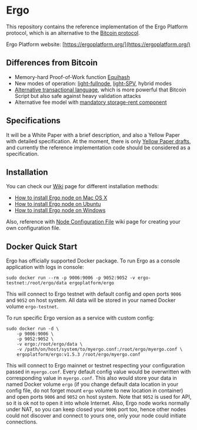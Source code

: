 # Ergo 

This repository contains the reference implementation of the 
Ergo Platform protocol, which is an alternative to 
the [Bitcoin protocol](https://bitcoin.org/bitcoin.pdf).

Ergo Platform website: [https://ergoplatform.org/](https://ergoplatform.org/)


## Differences from Bitcoin

* Memory-hard Proof-of-Work function [Equihash](https://www.cryptolux.org/index.php/Equihash) 
* New modes of operation: [light-fullnode](https://eprint.iacr.org/2016/994), 
[light-SPV](http://fc16.ifca.ai/bitcoin/papers/KLS16.pdf), hybrid modes
* [Alternative transactional language](https://github.com/ScorexFoundation/sigmastate-interpreter), which is more powerful that Bitcoin Script but also safe against 
heavy validation attacks
* Alternative fee model with [mandatory storage-rent component](https://eprint.iacr.org/2017/644.pdf)   
  

## Specifications

It will be a White Paper with a brief description, and also a Yellow Paper with detailed specification.
At the moment, there is only [Yellow Paper drafts](https://github.com/ergoplatform/ergo/tree/master/papers/yellow/main.pdf), 
and currently the reference implementation code should be considered as a specification.


## Installation

You can check our [Wiki](https://github.com/ergoplatform/ergo/wiki) page for different installation methods:

- [How to install Ergo node on Mac OS X](https://github.com/ergoplatform/ergo/wiki/How-to-install-Ergo-node-on-Mac-OS-X)
- [How to install Ergo node on Ubuntu](https://github.com/ergoplatform/ergo/wiki/How-to-install-Ergo-node-on-Ubuntu)
- [How to install Ergo node on Windows](https://github.com/ergoplatform/ergo/wiki/How-to-install-Ergo-node-on-Windows)

Also, reference with [Node Configuration File](https://github.com/ergoplatform/ergo/wiki/Node-Configuration-File) wiki page for creating your own configuration file.


## Docker Quick Start

Ergo has officially supported Docker package. To run Ergo as a console application with logs in console:

    sudo docker run --rm -p 9006:9006 -p 9052:9052 -v ergo-testnet:/root/ergo/data ergoplatform/ergo
    
This will connect to Ergo testnet with default config and open ports `9006` and `9052` on host system. All data will be stored in your named Docker volume `ergo-testnet`.

To run specific Ergo version as a service with custom config:

    sudo docker run -d \
        -p 9006:9006 \
        -p 9052:9052 \
        -v ergo:/root/ergo/data \
        -v /path/on/host/system/to/myergo.conf:/root/ergo/myergo.conf \
        ergoplatform/ergo:v1.5.3 /root/ergo/myergo.conf

This will connect to Ergo mainnet or testnet respecting your configuration passed in `myergo.conf`. Every default config value would be overwritten with corresponding value in `myergo.conf`. This also would store your data in named Docker volume `ergo` (if you change default data location in your config file, do not forget mount `ergo` volume to new location in container) and open ports `9006` and `9052` on host system. Note that `9052` is used for API, so it is ok not to open it into whole Internet. Also, Ergo node works normally under NAT, so you can keep closed your `9006` port too, hence other nodes could not discover and connect to yours one, only your node could initiate connections.
